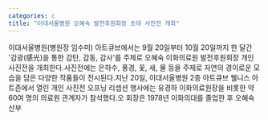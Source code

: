 ```yaml
---
categories: c
title: "이대서울병원 오혜숙 발전후원회장 초대 사진전 개최"
---
```

이대서울병원(병원장 임수미) 아트큐브에서는 9월 20일부터 10월 20일까지 한 달간 &#39;감광(感光)을 통한 감탄, 감동, 감사&#39;를 주제로 오혜숙 이화의료원 발전후원회장 개인 사진전을 개최한다.사진전에는 은하수, 풍경, 꽃, 새, 물 등을 주제로 자연의 경이로운 모습을 담은 다양한 작품들이 전시된다.지난 20일, 이대서울병원 2층 아트큐브 웰니스 아트존에서 열린 개인 사진전 오프닝 리셉션 행사에는 유경하 이화의료원장을 비롯한 약 60여 명의 의료원 관계자가 참석했다.오 회장은 1978년 이화의대를 졸업한 후 오혜숙 산부